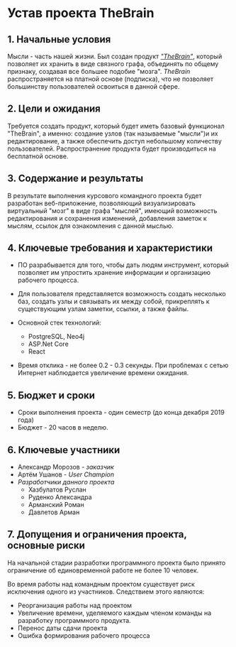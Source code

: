 # Устав проекта TheBrain

## 1. Начальные условия

Мысли - часть нашей жизни. Был создан продукт [*"TheBrain"*](https://thebrain.com), который позволяет их хранить в виде связного графа, объединять по общему признаку, создавая все большее подобие "мозга".  *TheBrain* распространяется на платной основе (подписка), что не позволяет большинству пользователей освоиться в данной сфере.

## 2. Цели и ожидания  

Требуется создать продукт, который будет иметь базовый функционал "TheBrain", а именно: создание узлов (так называемые "мысли")и их редактирование, а также обеспечить доступ небольшому количеству пользователей. Распространение продукта будет производиться на бесплатной основе.

## 3. Содержание и результаты

В результате выполнения курсового командного проекта будет разработан веб-приложение, позволяющий визуализировать виртуальный "мозг" в виде графа "мыслей", имеющий возможность редактирования и сохранения изменений, добавления заметок к мыслям, ссылок для ознакомления с данной мыслью.

## 4. Ключевые требования и характеристики  

- ПО разрабывается для того, чтобы дать людям инструмент, который позволяет им упростить хранение информации и организацию рабочего процесса.

- Для пользователя представляется возможность создать несколько баз, создать узлы и связывать их между собой, прикреплять к существующим узлам заметки, ссылки, а также файлы.

- Основной стек технологий:
    - PostgreSQL, Neo4j
    - ASP.Net Core
    - React

- Время отклика - не более 0.2 - 0.3 секунды. При проблемах с сетью Интернет наблюдается увеличение времени ожидания.

## 5. Бюджет и сроки

- Сроки выполнения проекта - один семестр (до конца декабря 2019 года)  
- Бюджет - 20 часов в неделю.

## 6. Ключевые участники  

- Александр Морозов - *заказчик*
- Артём Ушанов - *User Champion*
- *Разработчики данного проекта*
  - Хазбулатов Руслан
  - Руденко Александра
  - Арманский Роман
  - Давлетов Арман

## 7. Допущения и ограничения проекта, основные риски
На начальной стадии разработки программного проекта было принято ограничение об единовременной работе не более 10 человек.

Во время работы над командным проектом существует риск исключения одного из участников. Следствием этого являются:
- Реорганизация работы над проектом 
- Увеличение времени, уделяемого каждым членом команды на разработку программного продукта.
- Перенос даты сдачи проекта
- Ошибка формирования рабочего процесса
